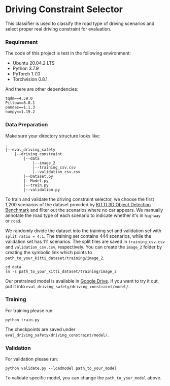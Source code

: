 # Driving Constraint Selector

This classifier is used to classify the road type of driving scenarios and select proper real driving constraint for evaluation.

### Requirement
The code of this project is test in the following environment:
* Ubuntu 20.04.2 LTS
* Python 3.7.9
* PyTorch 1.7.0
* Torchvision 0.8.1

And there are other dependencies:
```
tqdm==4.59.0
Pillow==8.0.1
pandas==1.1.3
numpy==1.19.2
```

### Data Preparation
Make sure your directory structure looks like:

```
.
|--eval_driving_safety
    |--driving_constraint
        |--data
            |--image_2
            |--training_csv.csv
            |--validation_csv.csv
        |--Dataset.py
        |--Model.py
        |--train.py
        |--validation.py
```

To train and validate the driving constraint selector, we choose the first 1,200 scenarios of the dataset provided by [KITTI 3D Object Detection Benchmark](http://www.cvlibs.net/datasets/kitti/eval_object.php?obj_benchmark=3d) and filter out the scenarios where no car appears. We manually annotate the road type of each scenario to indicate whether it's in `highway` or `road`. 

We randomly divide the dataset into the training set and validation set with `split ratio = 4:1`. The training set contains 444 scenarios, while the validation set has 111 scenarios. The split files are saved in `training_csv.csv` and `validation_csv.csv`, respectively. You can create the `image_2` folder by creating the symbolic link which points to `path_to_your_kitti_dataset/training/image_2`.
```
cd data
ln -s path_to_your_kitti_dataset/training/image_2
```

Our pretrained model is available in [Google Drive](https://drive.google.com/file/d/1eTBIxr95jau9Lwy3l2ebg23zhW-ZrCqC/view?usp=sharing). If you want to try it out, put it into `eval_driving_safety/driving_constraint/model/`.

### Training
For training please run:

```
python train.py
```

The checkpoints are saved under `eval_driving_safety/driving_constraint/model/`.

### Validation
For validation please run:

```
python validate.py --loadmodel path_to_your_model
```

To validate specific model, you can change the `path_to_your_model` above.